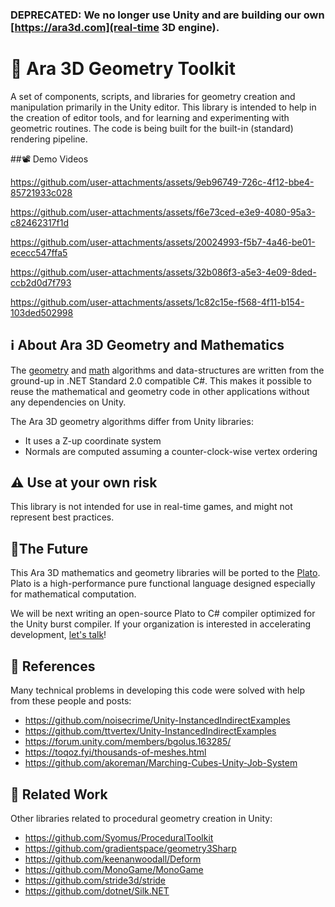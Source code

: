 ### DEPRECATED: We no longer use Unity and are building our own [https://ara3d.com](real-time 3D engine).

# 📐 Ara 3D Geometry Toolkit

A set of components, scripts, and libraries for geometry creation and manipulation primarily in the Unity editor. 
This library is intended to help in the creation of editor tools, and for learning and experimenting 
with geometric routines. The code is being built for the built-in (standard) rendering pipeline.  

##📽️ Demo Videos 

https://github.com/user-attachments/assets/9eb96749-726c-4f12-bbe4-85721933c028

https://github.com/user-attachments/assets/f6e73ced-e3e9-4080-95a3-c82462317f1d

https://github.com/user-attachments/assets/20024993-f5b7-4a46-be01-ececc547ffa5

https://github.com/user-attachments/assets/32b086f3-a5e3-4e09-8ded-ccb2d0d7f793

https://github.com/user-attachments/assets/1c82c15e-f568-4f11-b154-103ded502998

## ℹ️ About Ara 3D Geometry and Mathematics

The [geometry](https://github.com/ara3d/geometry) and [math](https://github.com/ara3d/mathematics) algorithms and data-structures 
are written from the ground-up in .NET Standard 2.0 compatible C#.
This makes it possible to reuse the mathematical and geometry code in other applications without any dependencies on Unity. 

The Ara 3D geometry algorithms differ from Unity libraries:

* It uses a Z-up coordinate system
* Normals are computed assuming a counter-clock-wise vertex ordering

## ⚠️ Use at your own risk

This library is not intended for use in real-time games, and might not represent best practices.  

## 🔭The Future

This Ara 3D mathematics and geometry libraries will be ported to the [Plato](https://github.com/cdiggins/plato). 
Plato is a high-performance pure functional language designed especially for mathematical computation.

We will be next writing an open-source Plato to C# compiler optimized for the Unity burst compiler. 
If your organization is interested in accelerating development, [let's talk](mailto:cdiggins@gmail.com)!

## 🌱 References

Many technical problems in developing this code were solved with help from these people and posts:

* https://github.com/noisecrime/Unity-InstancedIndirectExamples 
* https://github.com/ttvertex/Unity-InstancedIndirectExamples
* https://forum.unity.com/members/bgolus.163285/ 
* https://toqoz.fyi/thousands-of-meshes.html
* https://github.com/akoreman/Marching-Cubes-Unity-Job-System


## 🔎 Related Work

Other libraries related to procedural geometry creation in Unity:

* https://github.com/Syomus/ProceduralToolkit
* https://github.com/gradientspace/geometry3Sharp
* https://github.com/keenanwoodall/Deform
* https://github.com/MonoGame/MonoGame
* https://github.com/stride3d/stride
* https://github.com/dotnet/Silk.NET 
